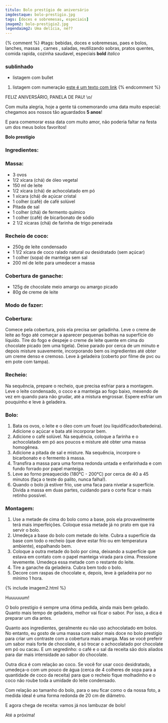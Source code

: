 ```yaml
---
titulo: Bolo prestígio de aniversário
imgdestaque: bolo-prestigio.jpg
tags: [doces e sobremesas, especiais]
imagem2: bolo-prestigio2.jpg
legendaimg2: Uma delícia, né??
---
```

{% comment %}
#tags: bebidas, doces e sobremesas, paes e bolos, lanches, massas , carnes , saladas, reutilizando sobras, pratos quentes, comida rapida, cozinha saudavel, especiais
**bold**
*italico*
### sublinhado
* listagem com bullet
1. listagem com numeração
[este é um texto com link](https://www.enderecodolink.com)
{% endcomment %}

FELIZ ANIVERSÁRIO, PANELA DE PAU! \o/

Com muita alegria, hoje a gente tá comemorando uma data muito especial: chegamos aos nossos tão aguardados **5 anos**!

E para comemorar essa data com muito amor, não poderia faltar na festa um dos meus bolos favoritos! 

**Bolo prestígio**

### Ingredientes:

### Massa:
* 3 ovos
* 1/2 xícara (chá) de óleo vegetal
* 150 ml de leite 
* 1/2 xícara (chá) de achocolatado em pó
* 1 xícara (chá) de açúcar cristal
* 1 colher (café) de café solúvel
* Pitada de sal
* 1 colher (chá) de fermento químico
* 1 colher (café) de bicarbonato de sódio
* 2 1/2 xícaras (chá) de farinha de trigo peneirada

### Recheio de coco:
* 250g de leite condensado
* 1 1/2 xícara de coco ralado natural ou desidratado (sem açúcar)
* 1 colher (sopa) de manteiga sem sal
* 200 ml de leite para umedecer a massa

### Cobertura de ganache:
* 125g de chocolate meio amargo ou amargo picado
* 80g de creme de leite 

### Modo de fazer: 

### Cobertura:
Comece pela cobertura, pois ela precisa ser geladinha. Leve o creme de leite ao fogo até começar a aparecer pequenas bolhas na superfície do líquido. Tire do fogo e despeje o creme de leite quente em cima do chocolate picado (em uma tigela). Deixe parado por cerca de um minuto e depois misture suavemente, incorporando bem os ingredientes até obter um creme denso e cremoso. Leve à geladeira (coberto por filme de pvc ou em pote com tampa). 

### Recheio: 
Na sequência, prepare o recheio, que precisa esfriar para a montagem. Leve o leite condensado, o coco e a manteiga ao fogo baixo, mexendo de vez em quando para não grudar, até a mistura engrossar. Espere esfriar um pouquinho e leve à geladeira. 

### Bolo:
1. Bata os ovos, o leite e o óleo com um fouet (ou liquidificador/batedeira). Adicione o açúcar e bata até incorporar bem. 
2. Adicione o café solúvel. Na sequência, coloque a farinha e o achocolatado em pó aos poucos e misture até obter uma massa homogênea. 
3. Adicione a pitada de sal e misture. Na sequência, incorpore o bicarbonato e o fermento à massa.
4. Transfira a massa para uma forma redonda untada e enfarinhada e com fundo forrado por papel manteiga. 
5. Leve ao forno preaquecido (180°C - 200°C) por cerca de 40 a 45 minutos (faça o teste do palito, nunca falha!). 
6. Quando o bolo já estiver frio, use uma faca para nivelar a superfície. Divida a massa em duas partes, cuidando para o corte ficar o mais retinho possível. 

### Montagem:
1. Use a metade de cima do bolo como a base, pois ela provavelmente terá mais imperfeições. Coloque essa metade já no prato em que irá servir o bolo. 
2. Umedeça a base do bolo com metade do leite. Cubra a superfície da base com todo o recheio (que deve estar frio ou em temperatura ambiente), espalhando bem. 
3. Coloque a outra metade do bolo por cima, deixando a superfície que estava em contato com o papel manteiga virada para cima. Pressione levemente. Umedeça essa metade com o restante do leite. 
4. Tire a ganache da geladeira. Cubra bem todo o bolo. 
5. Decore com raspas de chocolate e, depois, leve à geladeira por no mínimo 1 hora. 

{% include imagem2.html %}

Huuuuuum!

O bolo prestígio é sempre uma ótima pedida, ainda mais bem gelado. Quanto mais tempo de geladeira, melhor vai ficar o sabor. Por isso, a dica é preparar um dia antes. 

Quanto aos ingredientes, geralmente eu não uso achocolatado em bolos. No entanto, eu gosto de uma massa com sabor mais doce no bolo prestígio para criar um contraste com a cobertura mais amarga. Mas se você preferir um sabor mais forte de chocolate, é só trocar o achocolatado por chocolate em pó ou cacau. E um segredinho: o café e o sal da receita são dois aliados para dar mais intensidade ao sabor do chocolate.

Outra dica é com relação ao coco. Se você for usar coco desidratado, umedeça-o com um pouco de água (cerca de 4 colheres de sopa para a quantidade de coco da receita) para que o recheio fique molhadinho e o coco não roube toda a umidade do leite condensado. 

Com relação ao tamanho do bolo, para o seu ficar como o da nossa foto, a medida ideal é uma forma redonda de 20 cm de diâmetro.

E agora chega de receita: vamos já nos lambuzar de bolo!

Até a próxima!
